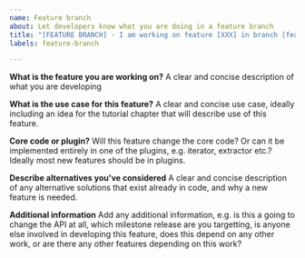 ```yaml
---
name: Feature branch
about: Let developers know what you are doing in a feature branch
title: "[FEATURE BRANCH] - I am working on feature [XXX] in branch [feature_XXX]..."
labels: feature-branch

---
```


**What is the feature you are working on?**
A clear and concise description of what you are developing

**What is the use case for this feature?**
A clear and concise use case, ideally including an idea for the tutorial
chapter that will describe use of this feature.

**Core code or plugin?**
Will this feature change the core code? Or can it be implemented entirely
in one of the plugins, e.g. iterator, extractor etc.? Ideally most new
features should be in plugins.

**Describe alternatives you've considered**
A clear and concise description of any alternative solutions that exist
already in code, and why a new feature is needed.

**Additional information**
Add any additional information, e.g. is this a going to change the API
at all, which milestone release are you targetting, is anyone else
involved in developing this feature, does this depend on any other work,
or are there any other features depending on this work?
